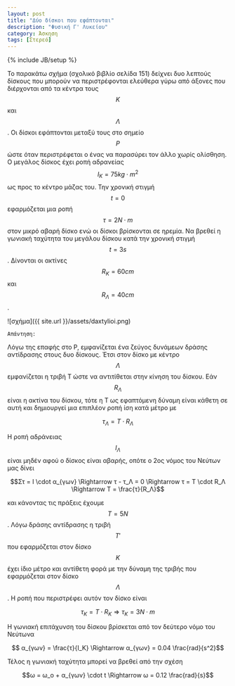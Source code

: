 ```yaml
---
layout: post
title: "Δύο δίσκοι που εφάπτονται"
description: "Φυσική Γ' Λυκείου"
category: Άσκηση
tags: [Στερεό]
---
```

{% include JB/setup %}

Το παρακάτω σχήμα (σχολικό βιβλίο σελίδα 151) δείχνει δυο λεπτούς δίσκους που μπορούν να περιστρέφονται ελεύθερα γύρω από άξονες που διέρχονται από τα κέντρα τους $$Κ$$ και $$Λ$$. Οι δίσκοι εφάπτονται μεταξύ τους στο σημείο $$Ρ$$ ώστε όταν περιστρέφεται ο ένας να παρασύρει τον άλλο χωρίς ολίσθηση. Ο μεγάλος δίσκος έχει ροπή αδρανείας $$Ι_K = 75 kg \cdot m^2$$ ως προς το κέντρο μάζας του. Την χρονική στιγμή $$t = 0$$ εφαρμόζεται μια ροπή $$τ = 2 Ν \cdot m$$ στον μικρό αβαρή δίσκο ενώ οι δίσκοι βρίσκονται σε ηρεμία. Να βρεθεί η γωνιακή ταχύτητα του μεγάλου δίσκου κατά την χρονική στιγμή $$t = 3 s$$. Δίνονται οι ακτίνες $$R_Κ = 60 cm$$ και $$R_Λ = 40cm$$.

![σχήμα]({{ site.url }}/assets/daxtylioi.png) 


`Απάντηση:`


Λόγω της επαφής στο Ρ, εμφανίζεται ένα ζεύγος δυνάμεων δράσης αντίδρασης στους δυο δίσκους. Έτσι στον δίσκο με κέντρο $$Λ$$ εμφανίζεται η τριβή Τ ώστε να αντιτίθεται στην κίνηση του δίσκου. Εάν $$R_Λ$$ είναι η ακτίνα του δίσκου, τότε η Τ ως εφαπτόμενη δύναμη είναι κάθετη σε αυτή και δημιουργεί μια επιπλέον ροπή ίση κατά μέτρο με

$$τ_Λ = Τ \cdot R_Λ$$

Η ροπή αδράνειας $$Ι_Λ$$ είναι μηδέν αφού ο δίσκος είναι αβαρής, οπότε ο 2ος νόμος του Νεύτων μας δίνει

$$Στ = Ι \cdot α_{γων} \Rightarrow τ - τ_Λ = 0 \Rightarrow τ = Τ \cdot R_Λ \Rightarrow T = \frac{τ}{R_Λ}$$

και κάνοντας τις πράξεις έχουμε $$T = 5N$$.
Λόγω δράσης αντίδρασης η τριβή $$Τ'$$ που εφαρμόζεται στον δίσκο $$Κ$$ έχει ίδιο μέτρο και αντίθετη φορά με την δύναμη της τριβής που εφαρμόζεται στον δίσκο $$Λ$$. Η ροπή που περιστρέφει αυτόν τον δίσκο είναι

$$τ_Κ = Τ \cdot R_Κ \Rightarrow τ_Κ = 3 Ν \cdot m$$

Η γωνιακή επιτάχυνση του δίσκου βρίσκεται από τον δεύτερο νόμο του Νεύτωνα

$$ α_{γων} = \frac{τ}{Ι_Κ} \Rightarrow α_{γων} = 0.04 \frac{rad}{s^2}$$

Τέλος η γωνιακή ταχύτητα μπορεί να βρεθεί από την σχέση

$$ω = ω_ο + α_{γων} \cdot t \Rightarrow ω = 0.12 \frac{rad}{s}$$